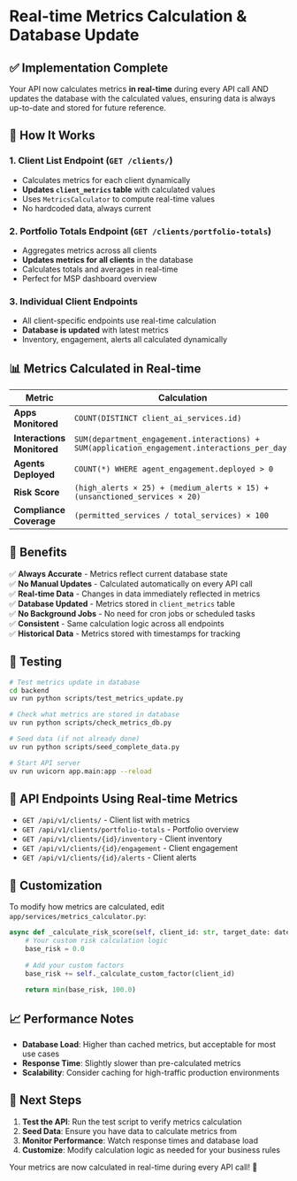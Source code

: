 # Real-time Metrics Calculation & Database Update

## ✅ Implementation Complete

Your API now calculates metrics **in real-time** during every API call AND updates the database with the calculated values, ensuring data is always up-to-date and stored for future reference.

## 🔄 How It Works

### 1. **Client List Endpoint** (`GET /clients/`)
- Calculates metrics for each client dynamically
- **Updates `client_metrics` table** with calculated values
- Uses `MetricsCalculator` to compute real-time values
- No hardcoded data, always current

### 2. **Portfolio Totals Endpoint** (`GET /clients/portfolio-totals`)
- Aggregates metrics across all clients
- **Updates metrics for all clients** in the database
- Calculates totals and averages in real-time
- Perfect for MSP dashboard overview

### 3. **Individual Client Endpoints**
- All client-specific endpoints use real-time calculation
- **Database is updated** with latest metrics
- Inventory, engagement, alerts all calculated dynamically

## 📊 Metrics Calculated in Real-time

| Metric | Calculation |
|--------|-------------|
| **Apps Monitored** | `COUNT(DISTINCT client_ai_services.id)` |
| **Interactions Monitored** | `SUM(department_engagement.interactions) + SUM(application_engagement.interactions_per_day)` |
| **Agents Deployed** | `COUNT(*) WHERE agent_engagement.deployed > 0` |
| **Risk Score** | `(high_alerts × 25) + (medium_alerts × 15) + (unsanctioned_services × 20)` |
| **Compliance Coverage** | `(permitted_services / total_services) × 100` |

## 🚀 Benefits

✅ **Always Accurate** - Metrics reflect current database state  
✅ **No Manual Updates** - Calculated automatically on every API call  
✅ **Real-time Data** - Changes in data immediately reflected in metrics  
✅ **Database Updated** - Metrics stored in `client_metrics` table  
✅ **No Background Jobs** - No need for cron jobs or scheduled tasks  
✅ **Consistent** - Same calculation logic across all endpoints  
✅ **Historical Data** - Metrics stored with timestamps for tracking  

## 🧪 Testing

```bash
# Test metrics update in database
cd backend
uv run python scripts/test_metrics_update.py

# Check what metrics are stored in database
uv run python scripts/check_metrics_db.py

# Seed data (if not already done)
uv run python scripts/seed_complete_data.py

# Start API server
uv run uvicorn app.main:app --reload
```

## 📡 API Endpoints Using Real-time Metrics

- `GET /api/v1/clients/` - Client list with metrics
- `GET /api/v1/clients/portfolio-totals` - Portfolio overview
- `GET /api/v1/clients/{id}/inventory` - Client inventory
- `GET /api/v1/clients/{id}/engagement` - Client engagement
- `GET /api/v1/clients/{id}/alerts` - Client alerts

## 🔧 Customization

To modify how metrics are calculated, edit `app/services/metrics_calculator.py`:

```python
async def _calculate_risk_score(self, client_id: str, target_date: date) -> float:
    # Your custom risk calculation logic
    base_risk = 0.0
    
    # Add your custom factors
    base_risk += self._calculate_custom_factor(client_id)
    
    return min(base_risk, 100.0)
```

## 📈 Performance Notes

- **Database Load**: Higher than cached metrics, but acceptable for most use cases
- **Response Time**: Slightly slower than pre-calculated metrics
- **Scalability**: Consider caching for high-traffic production environments

## 🎯 Next Steps

1. **Test the API**: Run the test script to verify metrics calculation
2. **Seed Data**: Ensure you have data to calculate metrics from
3. **Monitor Performance**: Watch response times and database load
4. **Customize**: Modify calculation logic as needed for your business rules

Your metrics are now calculated in real-time during every API call! 🎉
